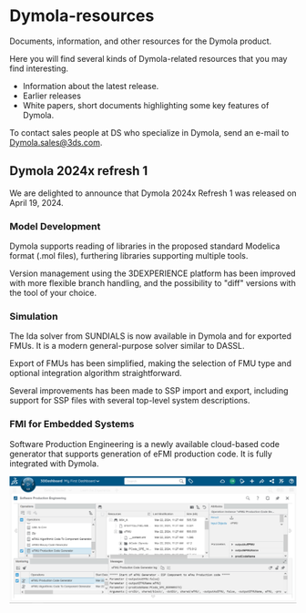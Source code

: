 # Dymola-resources
Documents, information, and other resources for the Dymola product.

Here you will find several kinds of Dymola-related resources that you may find interesting.
- Information about the latest release.
- Earlier releases
- White papers, short documents highlighting some key features of Dymola.

To contact sales people at DS who specialize in Dymola, send an e-mail to Dymola.sales@3ds.com.

## Dymola 2024x refresh 1
We are delighted to announce that Dymola 2024x Refresh 1 was released on April 19, 2024.

### Model Development
Dymola supports reading of libraries in the proposed standard Modelica format (.mol files),
furthering libraries supporting multiple tools.

Version management using the 3DEXPERIENCE platform has been improved with more flexible branch
handling, and the possibility to "diff" versions with the tool of your choice.

### Simulation
The Ida solver from SUNDIALS is now available in Dymola and for exported FMUs. It is a modern
general-purpose solver similar to DASSL.

Export of FMUs has been simplified, making the selection of FMU type and optional integration
algorithm straightforward. 

Several improvements has been made to SSP import and export, including support for SSP files
with several top-level system descriptions.

### FMI for Embedded Systems
Software Production Engineering is a newly available cloud-based code generator that supports
generation of eFMI production code. It is fully integrated with Dymola.

![Software Production Engineering](https://github.com/DagBruck/Dymola-resources/blob/main/releases/Dymola%202024x%20Refresh%201/Dymola-2024x-R1-SOP.png)

